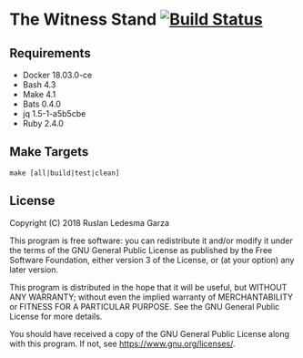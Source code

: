 # The Witness Stand [![Build Status](https://app.travis-ci.com/mrrusof/the-witness-stand.svg?branch=master)](https://travis-ci.com/github/mrrusof/the-witness-stand)

## Requirements

- Docker 18.03.0-ce
- Bash 4.3
- Make 4.1
- Bats 0.4.0
- jq 1.5-1-a5b5cbe
- Ruby 2.4.0

## Make Targets

```
make [all|build|test|clean]
```

## License

Copyright (C) 2018 Ruslan Ledesma Garza

This program is free software: you can redistribute it and/or modify
it under the terms of the GNU General Public License as published by
the Free Software Foundation, either version 3 of the License, or
(at your option) any later version.

This program is distributed in the hope that it will be useful,
but WITHOUT ANY WARRANTY; without even the implied warranty of
MERCHANTABILITY or FITNESS FOR A PARTICULAR PURPOSE.  See the
GNU General Public License for more details.

You should have received a copy of the GNU General Public License
along with this program.  If not, see <https://www.gnu.org/licenses/>.
